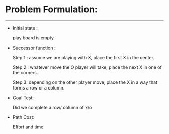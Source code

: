 # Problem Formulation:
-----------------------
- Initial state :

  play board is empty 

- Successor function : 

   Step 1 : assume we are playing with X, place the first X in the center.

   Step 2 : whatever move the O player will take, place the next X in one of the corners. 

   Step 3: depending on the other player move, place the X in a way that forms a row or a column.

- Goal Test:

  Did we complete a row/ column of x/o

- Path Cost: 

  Effort and time
